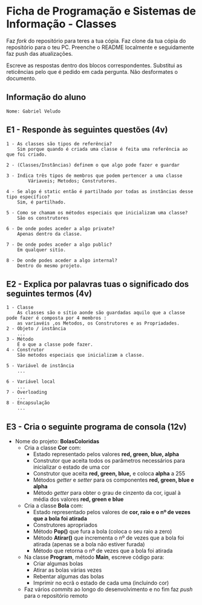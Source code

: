 # Ficha de Programação e Sistemas de Informação - Classes

Faz *fork* do repositório para teres a tua cópia.
Faz clone da tua cópia do repositório para o teu PC.
Preenche o README localmente e seguidamente faz push das atualizações.

Escreve as respostas dentro dos blocos correspondentes. Substitui as reticências pelo que é pedido em cada pergunta. Não desformates o documento.

## Informação do aluno

    Nome: Gabriel Veludo


## E1 - Responde às seguintes questões (4v)

    1 - As classes são tipos de referência? 
        Sim porque quando é criada uma classe é feita uma referência ao que foi criado.
        
    2 - (Classes/Instâncias) definem o que algo pode fazer e guardar
        
    3 - Indica três tipos de membros que podem pertencer a uma classe 
            Váriaveis; Metodos; Construtores.
        
    4 - Se algo é static então é partilhado por todas as instâncias desse tipo específico? 
        Sim, é partilhado.
        
    5 - Como se chamam os métodos especiais que inicializam uma classe? 
        São os construtores
        
    6 - De onde podes aceder a algo private? 
        Apenas dentro da classe.
        
    7 - De onde podes aceder a algo public? 
        Em qualquer sitío.
        
    8 - De onde podes aceder a algo internal? 
        Dentro do mesmo projeto.

## E2 - Explica por palavras tuas o significado dos seguintes termos (4v)

    1 - Classe
        As classes são o sítio aonde são guardadas aquilo que a classe pode fazer é composta por 4 membros :
        as variavéis ,os Metodos, os Construtores e as Propriadades.
    2 - Objeto / instância
        ...
    3 - Método
        É o que a classe pode fazer.
    4 - Construtor
        São metodos especiais que inicializam a classe.
        
    5 - Variável de instância
        ...
        
    6 - Variável local
        ...
    7 - Overloading
        ...
    8 - Encapsulação
        ...

## E3 - Cria o seguinte programa de consola (12v)

- Nome do projeto: **BolasColoridas**
  - Cria a classe **Cor** com:
    - Estado representado pelos valores **red, green, blue, alpha**
    - Construtor que aceita todos os parâmetros necessários para inicializar o estado de uma cor
    - Construtor que aceita **red, green, blue,** e coloca **alpha** a 255
    - Métodos *getter* e *setter* para os componentes **red, green, blue e alpha**
    - Método *getter* para obter o grau de cinzento da cor, igual à média dos valores **red, green e blue**
  - Cria a classe **Bola** com:
    - Estado representado pelos valores de **cor, raio e o nº de vezes que a bola foi atirada**
    - Construtores apropriados
    - Método **Pop()** que fura a bola (coloca o seu raio a zero)
    - Método **Atirar()** que incrementa o nº de vezes que a bola foi atirada (apenas se a bola não estiver furada)
    - Método que retorna o nº de vezes que a bola foi atirada
  - Na classe **Program**, método **Main**, escreve código para:
    - Criar algumas bolas
    - Atirar as bolas várias vezes
    - Rebentar algumas das bolas
    - Imprimir no ecrã o estado de cada uma (incluindo cor)
  - Faz vários *commits* ao longo do desenvolvimento e no fim faz *push* para o repositório remoto
